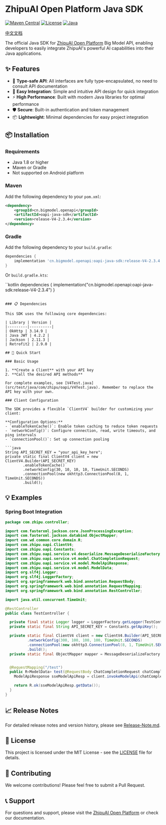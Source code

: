 # ZhipuAI Open Platform Java SDK

[![Maven Central](https://img.shields.io/maven-central/v/cn.bigmodel.openapi/oapi-java-sdk.svg)](https://search.maven.org/artifact/cn.bigmodel.openapi/oapi-java-sdk)
[![License](https://img.shields.io/badge/license-MIT-blue.svg)](LICENSE)
[![Java](https://img.shields.io/badge/java-1.8%2B-orange.svg)](https://www.oracle.com/java/)

[中文文档](README_CN.md)

The official Java SDK for [ZhipuAI Open Platform](http://open.bigmodel.cn/howuse/platformintroduced) Big Model API, enabling developers to easily integrate ZhipuAI's powerful AI capabilities into their Java applications.

## ✨ Features

- 🚀 **Type-safe API**: All interfaces are fully type-encapsulated, no need to consult API documentation
- 🔧 **Easy Integration**: Simple and intuitive API design for quick integration
- ⚡ **High Performance**: Built with modern Java libraries for optimal performance
- 🛡️ **Secure**: Built-in authentication and token management
- 📦 **Lightweight**: Minimal dependencies for easy project integration

## 📦 Installation

### Requirements
- Java 1.8 or higher
- Maven or Gradle
- Not supported on Android platform

### Maven
Add the following dependency to your `pom.xml`:

```xml
<dependency>
    <groupId>cn.bigmodel.openapi</groupId>
    <artifactId>oapi-java-sdk</artifactId>
    <version>release-V4-2.3.4</version>
</dependency>
```

### Gradle
Add the following dependency to your `build.gradle`:

```groovy
dependencies {
    implementation 'cn.bigmodel.openapi:oapi-java-sdk:release-V4-2.3.4'
}
```

Or `build.gradle.kts`:

``kotlin
dependencies {
    implementation("cn.bigmodel.openapi:oapi-java-sdk:release-V4-2.3.4")
}
```

### 📋 Dependencies

This SDK uses the following core dependencies:

| Library | Version |
|---------|----------|
| OkHttp | 3.14.9 |
| Java JWT | 4.2.2 |
| Jackson | 2.11.3 |
| Retrofit2 | 2.9.0 |

## 🚀 Quick Start

### Basic Usage

1. **Create a Client** with your API key
2. **Call the desired API methods**

For complete examples, see [V4Test.java](src/test/java/com/zhipu/oapi/V4Test.java). Remember to replace the API key with your own.

### Client Configuration

The SDK provides a flexible `ClientV4` builder for customizing your client:

**Configuration Options:**
- `enableTokenCache()`: Enable token caching to reduce token requests
- `networkConfig()`: Configure connection, read, write timeouts, and ping intervals
- `connectionPool()`: Set up connection pooling

```java
String API_SECRET_KEY = "your_api_key_here";
private static final ClientV4 client = new ClientV4.Builder(API_SECRET_KEY) 
        .enableTokenCache()
        .networkConfig(30, 10, 10, 10, TimeUnit.SECONDS)
        .connectionPool(new okhttp3.ConnectionPool(8, 1, TimeUnit.SECONDS))
        .build();
```

## 💡 Examples

### Spring Boot Integration

```java
package com.zhipu.controller;

import com.fasterxml.jackson.core.JsonProcessingException;
import com.fasterxml.jackson.databind.ObjectMapper;
import com.wd.common.core.domain.R;
import com.zhipu.oapi.ClientV4;
import com.zhipu.oapi.Constants;
import com.zhipu.oapi.service.v4.deserialize.MessageDeserializeFactory;
import com.zhipu.oapi.service.v4.model.ChatCompletionRequest;
import com.zhipu.oapi.service.v4.model.ModelApiResponse;
import com.zhipu.oapi.service.v4.model.ModelData;
import org.slf4j.Logger;
import org.slf4j.LoggerFactory;
import org.springframework.web.bind.annotation.RequestBody;
import org.springframework.web.bind.annotation.RequestMapping;
import org.springframework.web.bind.annotation.RestController;

import java.util.concurrent.TimeUnit;

@RestController
public class TestController {

  private final static Logger logger = LoggerFactory.getLogger(TestController.class);
  private static final String API_SECRET_KEY = Constants.getApiKey();

  private static final ClientV4 client = new ClientV4.Builder(API_SECRET_KEY)
          .networkConfig(300, 100, 100, 100, TimeUnit.SECONDS)
          .connectionPool(new okhttp3.ConnectionPool(8, 1, TimeUnit.SECONDS))
          .build();
  private static final ObjectMapper mapper = MessageDeserializeFactory.defaultObjectMapper();


  @RequestMapping("/test")
  public R<ModelData> test(@RequestBody ChatCompletionRequest chatCompletionRequest) {
    ModelApiResponse sseModelApiResp = client.invokeModelApi(chatCompletionRequest);

    return R.ok(sseModelApiResp.getData());
  }
}

```

## 📈 Release Notes

For detailed release notes and version history, please see [Release-Note.md](Release-Note.md).

## 📄 License

This project is licensed under the MIT License - see the [LICENSE](LICENSE) file for details.

## 🤝 Contributing

We welcome contributions! Please feel free to submit a Pull Request.

## 📞 Support

For questions and support, please visit the [ZhipuAI Open Platform](http://open.bigmodel.cn/) or check our documentation.
